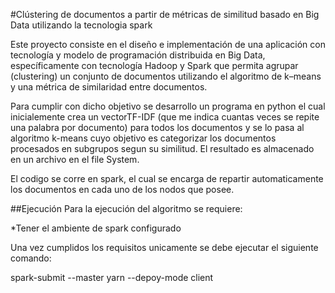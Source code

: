 #Clústering de documentos a partir de métricas de  similitud basado en Big Data utilizando la tecnologia spark

Este proyecto consiste en el diseño e implementación de una aplicación con tecnología y modelo de programación distribuida en Big Data, específicamente con tecnología Hadoop y Spark que permita agrupar (clustering) un conjunto de documentos utilizando el algoritmo de k–means y una métrica de similaridad entre documentos.

Para cumplir con dicho objetivo se desarrollo un programa en python el cual inicialemente crea un vectorTF-IDF (que me indica cuantas veces se repite una palabra por documento) para todos los documentos y se lo pasa al algoritmo k-means cuyo objetivo es categorizar los documentos procesados en subgrupos segun su similitud. El resultado es almacenado en un archivo en el file System.

El codigo se corre en spark, el cual se encarga de repartir automaticamente los documentos en cada uno de los nodos que posee.


##Ejecución
Para la ejecución del algoritmo se requiere:

*Tener el ambiente de spark configurado


Una vez cumplidos los requisitos unicamente se debe ejecutar el siguiente comando:

spark-submit --master yarn --depoy-mode client <nombre archivo>
